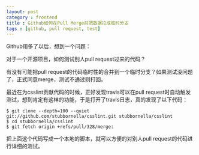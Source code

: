```yaml
---
layout: post
category : frontend
title : Github如何在Pull Merge前把数据拉成临时分支
tags : [github, pull request, test]
---
```


Github用多了以后，想到一个问题：

对于一个开源项目，如何测试别人pull request过来的代码？

有没有可能把pull request的代码临时性的合并到一个临时分支？如果测试没问题了，正式同意merge，测试不通过则打回。

最近在为csslint贡献代码的时候，正好发现travis可以在pull request时自动触发测试，想到肯定有这样的功能，于是打开了travis日志，真的发现了以下代码：

	$ git clone --depth=100 --quiet git://github.com/stubbornella/csslint.git stubbornella/csslint
	$ cd stubbornella/csslint
	$ git fetch origin +refs/pull/328/merge:

把上面这个代码写成一个本地的脚本，就可以方便的对别人pull request的代码进行详细的测试。